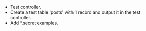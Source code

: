 * Test controller.
* Create a test table 'posts' with 1 record and output it in the test controller.
* Add *.secret examples.